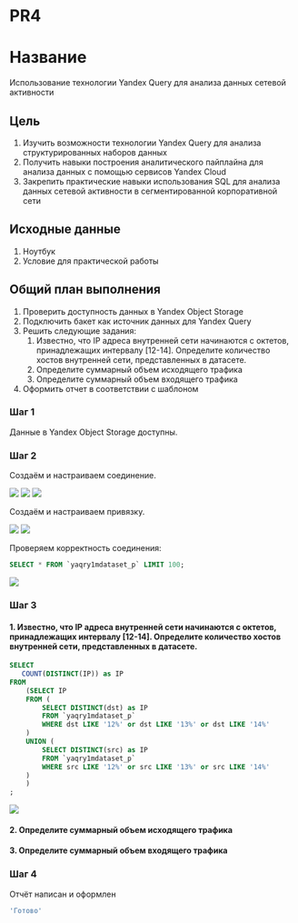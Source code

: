 # PR4


# Название

Использование технологии Yandex Query для анализа данных сетевой
активности

## Цель

1.  Изучить возможности технологии Yandex Query для анализа
    структурированных наборов данных
2.  Получить навыки построения аналитического пайплайна для анализа
    данных с помощью сервисов Yandex Cloud
3.  Закрепить практические навыки использования SQL для анализа данных
    сетевой активности в сегментированной корпоративной сети

## Исходные данные

1.  Ноутбук
2.  Условие для практической работы

## Общий план выполнения

1.  Проверить доступность данных в Yandex Object Storage
2.  Подключить бакет как источник данных для Yandex Query
3.  Решить следующие задания:
    1.  Известно, что IP адреса внутренней сети начинаются с октетов,
        принадлежащих интервалу \[12-14\]. Определите количество хостов
        внутренней сети, представленных в датасете.
    2.  Определите суммарный объем исходящего трафика
    3.  Определите суммарный объем входящего трафика
4.  Оформить отчет в соответствии с шаблоном

### Шаг 1

Данные в Yandex Object Storage доступны.

### Шаг 2

Создаём и настраиваем соединение.

![](../img/img4_1.png) ![](../img/img4_2.png) ![](../img/img4_3.png)

Создаём и настраиваем привязку.

![](../img/img4_4.png) ![](../img/img4_5.png)

Проверяем корректность соединения:

``` sql
SELECT * FROM `yaqry1mdataset_p` LIMIT 100;
```

![](../img/img4_6.png)

### Шаг 3

#### 1. Известно, что IP адреса внутренней сети начинаются с октетов, принадлежащих интервалу \[12-14\]. Определите количество хостов внутренней сети, представленных в датасете.

``` sql
SELECT
   COUNT(DISTINCT(IP)) as IP
FROM
    (SELECT IP 
    FROM (
        SELECT DISTINCT(dst) as IP
        FROM `yaqry1mdataset_p`
        WHERE dst LIKE '12%' or dst LIKE '13%' or dst LIKE '14%'
    )
    UNION (
        SELECT DISTINCT(src) as IP
        FROM `yaqry1mdataset_p`
        WHERE src LIKE '12%' or src LIKE '13%' or src LIKE '14%'
    )
    )
;
```

![](../img/img4_7.png)

#### 2. Определите суммарный объем исходящего трафика

#### 3. Определите суммарный объем входящего трафика

### Шаг 4

Отчёт написан и оформлен

``` r
'Готово'
```
